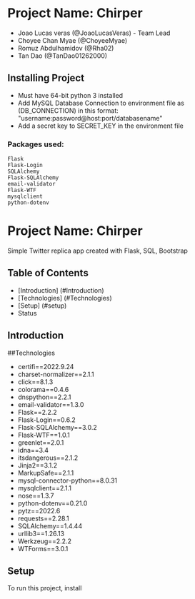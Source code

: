 # Project Name: Chirper
- Joao Lucas veras (@JoaoLucasVeras) - Team Lead
- Choyee Chan Myae (@ChoyeeMyae)
- Romuz Abdulhamidov (@Rha02)
- Tan Dao (@TanDao01262000)

## Installing Project
- Must have 64-bit python 3 installed
- Add MySQL Database Connection to environment file as (DB_CONNECTION) in this format: "username:password@host:port/databasename"
- Add a secret key to SECRET_KEY in the environment file
### Packages used:
```
Flask
Flask-Login
SQLAlchemy
Flask-SQLAlchemy
email-validator
Flask-WTF
mysqlclient
python-dotenv
```

# Project Name: Chirper
Simple Twitter replica app created with Flask, SQL, Bootstrap

## Table of Contents
* [Introduction] (#Introduction)
* [Technologies] (#Technologies)
* [Setup] (#setup)
* Status

## Introduction

##Technologies
* certifi==2022.9.24
* charset-normalizer==2.1.1
* click==8.1.3
* colorama==0.4.6
* dnspython==2.2.1
* email-validator==1.3.0
* Flask==2.2.2
* Flask-Login==0.6.2
* Flask-SQLAlchemy==3.0.2
* Flask-WTF==1.0.1
* greenlet==2.0.1
* idna==3.4
* itsdangerous==2.1.2
* Jinja2==3.1.2
* MarkupSafe==2.1.1
* mysql-connector-python==8.0.31
* mysqlclient==2.1.1
* nose==1.3.7
* python-dotenv==0.21.0
* pytz==2022.6
* requests==2.28.1
* SQLAlchemy==1.4.44
* urllib3==1.26.13
* Werkzeug==2.2.2
* WTForms==3.0.1

## Setup
To run this project, install 